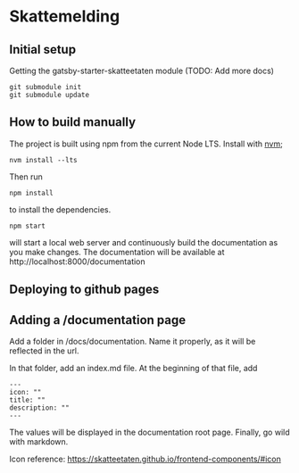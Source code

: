# Skattemelding

## Initial setup

Getting the gatsby-starter-skatteetaten module (TODO: Add more docs)

    git submodule init
    git submodule update

## How to build manually

The project is built using npm from the current Node LTS. Install with [nvm](https://github.com/nvm-sh/nvm);

    nvm install --lts

Then run

    npm install

to install the dependencies.

    npm start

will start a local web server and continuously build the documentation as you make changes.
The documentation will be available at http://localhost:8000/documentation

## Deploying to github pages

## Adding a \/documentation page

Add a folder in /docs/documentation. Name it properly, as it will be reflected in the url.

In that folder, add an index.md file. At the beginning of that file, add

    ---
    icon: ""
    title: ""
    description: ""
    ---

The values will be displayed in the documentation root page. Finally, go wild with markdown.

Icon reference: https://skatteetaten.github.io/frontend-components/#icon
